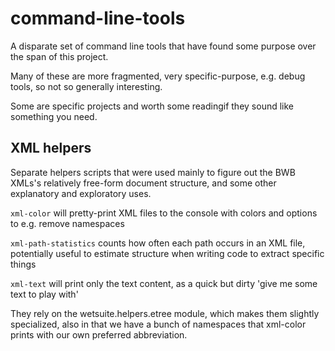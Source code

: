 # command-line-tools
A disparate set of command line tools that have found some purpose over the span of this project.

Many of these are more fragmented, very specific-purpose, e.g. debug tools, so not so generally interesting.

Some are specific projects and worth some readingif they sound like something you need.


## XML helpers 

Separate helpers scripts that were used mainly to figure out the BWB XMLs's relatively free-form document structure,
and some other explanatory and exploratory uses.  

`xml-color` will pretty-print XML files to the console with colors and options to e.g. remove namespaces

`xml-path-statistics` counts how often each path occurs in an XML file, potentially useful to estimate structure when writing code to extract specific things

`xml-text` will print only the text content, as a quick but dirty 'give me some text to play with'

They rely on the wetsuite.helpers.etree module, which makes them slightly specialized,
also in that we have a bunch of namespaces that xml-color prints with our own preferred abbreviation.
